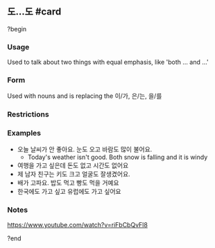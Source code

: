 ## 도...도 #card
?begin
### Usage
Used to talk about two things with equal emphasis, like 'both ... and ...'
### Form
Used with nouns and is replacing the 이/가, 은/는, 을/를
### Restrictions
### Examples
* 오늘 날씨가 안 좋아요. 눈도 오고 바람도 많이 불어요.
	* Today's weather isn't good. Both snow is falling and it is windy
* 여행을 가고 싶은데 돈도 없고 시간도 없어요
* 제 남자 친구는 키도 크고 얼굴도 잘생겼어요.
* 배가 고파요. 밥도 먹고 빵도 먹을 거예요
* 한국에도 가고 싶고 유럽에도 가고 싶어요
### Notes
https://www.youtube.com/watch?v=riFbCbQvFl8
<!--SR:!2026-02-28,138,250-->
?end
